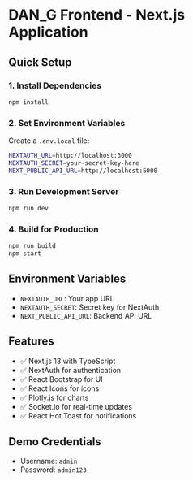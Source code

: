 # DAN_G Frontend - Next.js Application

## Quick Setup

### 1. Install Dependencies
```bash
npm install
```

### 2. Set Environment Variables
Create a `.env.local` file:
```bash
NEXTAUTH_URL=http://localhost:3000
NEXTAUTH_SECRET=your-secret-key-here
NEXT_PUBLIC_API_URL=http://localhost:5000
```

### 3. Run Development Server
```bash
npm run dev
```

### 4. Build for Production
```bash
npm run build
npm start
```

## Environment Variables

- `NEXTAUTH_URL`: Your app URL
- `NEXTAUTH_SECRET`: Secret key for NextAuth
- `NEXT_PUBLIC_API_URL`: Backend API URL

## Features

- ✅ Next.js 13 with TypeScript
- ✅ NextAuth for authentication
- ✅ React Bootstrap for UI
- ✅ React Icons for icons
- ✅ Plotly.js for charts
- ✅ Socket.io for real-time updates
- ✅ React Hot Toast for notifications

## Demo Credentials

- Username: `admin`
- Password: `admin123`
